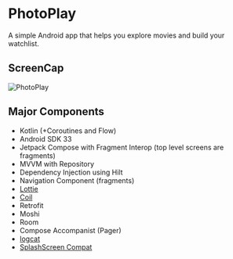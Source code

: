# PhotoPlay
A simple Android app that helps you explore movies and build your watchlist.

## ScreenCap
![PhotoPlay](https://user-images.githubusercontent.com/22092047/187370949-be36e3ab-f808-47fd-a2d0-e2f83f792ac5.jpeg)

## Major Components
- Kotlin (+Coroutines and Flow)
- Android SDK 33
- Jetpack Compose with Fragment Interop (top level screens are fragments)
- MVVM with Repository
- Dependency Injection using Hilt
- Navigation Component (fragments)
- [Lottie](https://github.com/airbnb/lottie)
- [Coil](https://github.com/coil-kt/coil)
- Retrofit
- Moshi
- Room
- Compose Accompanist (Pager)
- [logcat](https://github.com/square/logcat)
- [SplashScreen Compat](https://developer.android.com/develop/ui/views/launch/splash-screen/migrate#migrate_your_splash_screen_implementation)
